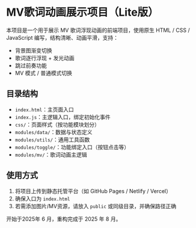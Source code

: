 # MV歌词动画展示项目（Lite版）

本项目是一个用于展示 MV 歌词浮现动画的前端项目，使用原生 HTML / CSS / JavaScript 编写，结构清晰、动画平滑，支持：

- 背景图渐变切换
- 歌词逐行浮现 + 发光动画
- 跳过前奏功能
- MV 模式 / 普通模式切换

## 目录结构

- `index.html`：主页面入口
- `index.js`：主逻辑入口，绑定初始化事件
- `css/`：页面样式（按功能模块划分）
- `modules/data/`：数据与状态定义
- `modules/utils/`：通用工具函数
- `modules/toggle/`：功能绑定入口（按钮点击等）
- `modules/mv/`：歌词动画主逻辑

## 使用方式

1. 将项目上传到静态托管平台（如 GitHub Pages / Netlify / Vercel）
2. 确保入口为 `index.html`
3. 若需添加图片/MV资源，请放入 `public` 或同级目录，并确保路径正确

开始于2025年 6 月，重构完成于 2025 年 8 月。